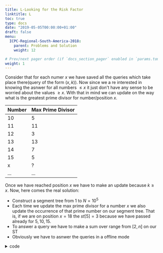```yaml
---
title: L-Looking for the Risk Factor
linktitle: L
toc: true
type: docs
date: "2019-05-05T00:00:00+01:00"
draft: false
menu:
  ICPC-Regional-South-America-2018:
    parent: Problems and Solution
    weight: 12

# Prev/next pager order (if `docs_section_pager` enabled in `params.toml`)
weight: 1
---
```

Consider that for each numer $x$ we have saved all the queries which take place there(query of the form $(x,k)$). Now since we a re interested in knowing the asnwer for all numbers $\leq x$ it just don't have any sense to be worried about the values $\geq x$. With that in mind we can update on the way what is the greatest prime divisor for number/position $x$.

| Number | Max Prime Divisor |
|--------|-------------------|
| 10 | 5 |
| 11 | 11|
|12  | 3 |
| 13 | 13|
| 14 | 7 |
| 15 | 5 |
| x | ? |
| ... | ... |

Once we have reached position $x$ we have to make an update because $k\geq x$. Now, here comes the real solution:
- Construct a segment tree from $1$ to $N=10^5$
- Each time we update the max prime divisor for a number $x$ we also update the occurrence of that prime number on our segment tree. That is, if we are on position $x=18$ the $st[5]=3$ because we have passed already for $5,10,15$.
- To answer a query we have to make a sum over range from $[2,n]$ on our ST
- Obviously we have to asnwer the queries in a offline mode
<details><summary>code</summary>

```cpp
#include <bits/stdc++.h>
using namespace std;

#define rep(i, a, b) for(lli i = a; i < (b); ++i)
typedef long long int lli;

const int N=1e5+10;
int st[2*N],lar[N],wyn[N];
vector<pair<int,int> > quer[N];

int get(int n) {
  int maxi=0;
  for (int x = 2; x*x <= n; x++) {
    while (n%x == 0) {
      maxi=max(x,maxi);//push_back(x);
      n /= x;
    }
  }
  if (n > 1) maxi=max(maxi,n);//f.push_back(n);
  return maxi;
}

void update(int pos,int val){
	pos=pos+N-1;
	st[pos]+=val;
	for(pos/=2;pos>=1;pos/=2){
		st[pos]=st[pos<<1]+st[pos<<1|1];
	}
}

int query(int a,int b){
	a+=N-1,b+=N-1;
	int sum=0;
	while(a<=b){
		if(a%2==1) sum+=st[a++];
		if(b%2==0) sum+=st[b--];
		a/=2,b/=2;
	}
	return sum;
}

int main(){
	int q; //cin>>q;
	scanf("%d\n",&q);
	rep(i,0,q){
		int a,b;scanf("%d %d\n",&a,&b);// cin>>a>>b;
		quer[a].pb({min(a,b),i});
	}

	rep(i,0,N){
		lar[i]=get(i);
	}

	rep(i,2,N){
		update(lar[i],1);
		for(auto x : quer[i]){
			wyn[x.ss]=query(0,x.ff);
		}
	}
	rep(i,0,q) printf("%d\n",wyn[i]);
	return 0;
}
```
</details> 

